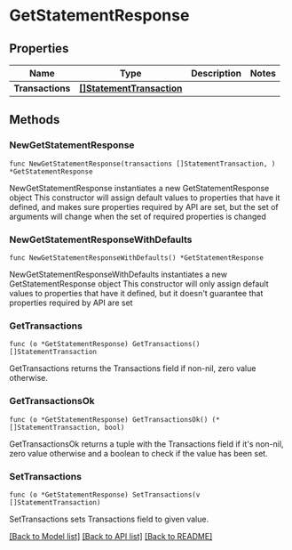# GetStatementResponse

## Properties

Name | Type | Description | Notes
------------ | ------------- | ------------- | -------------
**Transactions** | [**[]StatementTransaction**](StatementTransaction.md) |  | 

## Methods

### NewGetStatementResponse

`func NewGetStatementResponse(transactions []StatementTransaction, ) *GetStatementResponse`

NewGetStatementResponse instantiates a new GetStatementResponse object
This constructor will assign default values to properties that have it defined,
and makes sure properties required by API are set, but the set of arguments
will change when the set of required properties is changed

### NewGetStatementResponseWithDefaults

`func NewGetStatementResponseWithDefaults() *GetStatementResponse`

NewGetStatementResponseWithDefaults instantiates a new GetStatementResponse object
This constructor will only assign default values to properties that have it defined,
but it doesn't guarantee that properties required by API are set

### GetTransactions

`func (o *GetStatementResponse) GetTransactions() []StatementTransaction`

GetTransactions returns the Transactions field if non-nil, zero value otherwise.

### GetTransactionsOk

`func (o *GetStatementResponse) GetTransactionsOk() (*[]StatementTransaction, bool)`

GetTransactionsOk returns a tuple with the Transactions field if it's non-nil, zero value otherwise
and a boolean to check if the value has been set.

### SetTransactions

`func (o *GetStatementResponse) SetTransactions(v []StatementTransaction)`

SetTransactions sets Transactions field to given value.



[[Back to Model list]](../README.md#documentation-for-models) [[Back to API list]](../README.md#documentation-for-api-endpoints) [[Back to README]](../README.md)


